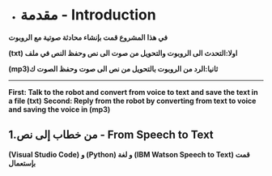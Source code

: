 * # مقدمة - Introduction

**في هذا المشروع قمت بإنشاء محادثة صوتية مع الروبوت**

**(txt) اولا:التحدث الى الروبوت والتحويل من صوت الى نص وحفظ النص في ملف**

**(mp3)ثانيا:الرد من الروبوت بالتحويل من نص الى صوت وحفظ الصوت ك**

****

**First: Talk to the robot and convert from voice to text and save the text in a file (txt)**
**Second: Reply from the robot by converting from text to voice and saving the voice in (mp3)**


## 1.من خطاب إلى نص - From Speech to Text

**(Visual Studio Code) و (Python) و لغة (IBM Watson Speech to Text) قمت بإستعمال**





